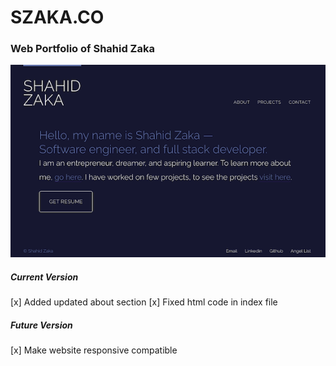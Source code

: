 
# SZAKA.CO

### Web Portfolio of Shahid Zaka

![Screenshot of szaka](https://raw.githubusercontent.com/szaka/szaka.github.io/master/img/szaka.png)

##### Current Version 

[x] Added updated about section
[x] Fixed html code in index file

##### Future Version 

[x] Make website responsive compatible



